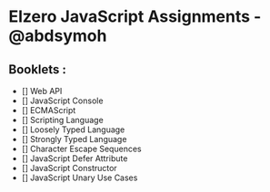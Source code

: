 # Elzero JavaScript Assignments - @abdsymoh

## Booklets :
- [] Web API
- [] JavaScript Console
- [] ECMAScript
- [] Scripting Language
- [] Loosely Typed Language
- [] Strongly Typed Language
- [] Character Escape Sequences
- [] JavaScript Defer Attribute
- [] JavaScript Constructor
- [] JavaScript Unary Use Cases
